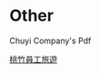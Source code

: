 # Other

Chuyi Company's Pdf

[桃竹員工旅遊]( https://chuyiwa.github.io/Other/穎崴科技-桃竹2日(高雄出發).pdf "桃竹員工旅遊")

